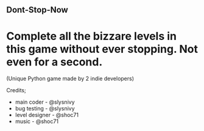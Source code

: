 ## Dont-Stop-Now

# Complete all the bizzare levels in this game without ever stopping. Not even for a second.

(Unique Python game made by 2 indie developers)

Credits;
- main coder - @slysnivy
- bug testing - @slysnivy
- level designer - @shoc71
- music - @shoc71
